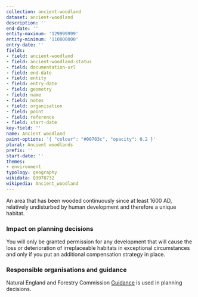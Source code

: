 ```yaml
---
collection: ancient-woodland
dataset: ancient-woodland
description: ''
end-date: ''
entity-maximum: '129999999'
entity-minimum: '110000000'
entry-date: ''
fields:
- field: ancient-woodland
- field: ancient-woodland-status
- field: documentation-url
- field: end-date
- field: entity
- field: entry-date
- field: geometry
- field: name
- field: notes
- field: organisation
- field: point
- field: reference
- field: start-date
key-field: ''
name: Ancient woodland
paint-options: '{ "colour": "#00703c", "opacity": 0.2 }'
plural: Ancient woodlands
prefix: ''
start-date: ''
themes:
- environment
typology: geography
wikidata: Q3078732
wikipedia: Ancient_woodland
---
```


An area that has been wooded continuously since at least 1600 AD, relatively undisturbed by human development and therefore a unique habitat.

### Impact on planning decisions

You will only be granted permission for any development that will cause the loss or deterioration of irreplaceable habitats in exceptional circumstances and only if you put an additional compensation strategy in place.

### Responsible organisations and guidance

Natural England and Forestry Commission [Guidance](https://www.gov.uk/guidance/ancient-woodland-and-veteran-trees-protection-surveys-licences)  is used in planning decisions.